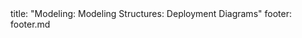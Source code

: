 <frontmatter>
title: "Modeling: Modeling Structures: Deployment Diagrams"
footer: footer.md
</frontmatter>

<include src="unit-inPage-asFlat.md" boilerplate />